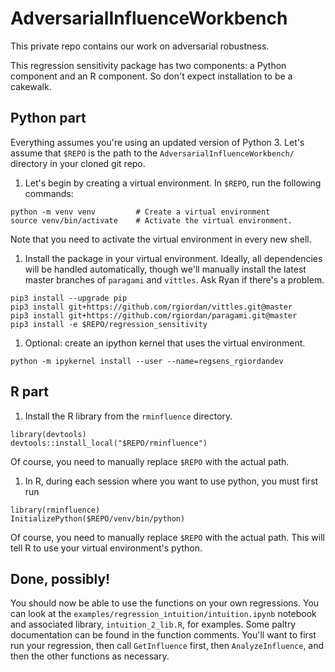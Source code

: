 # AdversarialInfluenceWorkbench

This private repo contains our work on adversarial robustness.

This regression sensitivity package has two components: a Python component
and an R component.  So don't expect installation to be a cakewalk.

## Python part

Everything assumes you're using an updated version of Python 3.  Let's
assume that
`$REPO` is the path to the `AdversarialInfluenceWorkbench/`
directory in your cloned git repo.

1. Let's begin by creating a virtual environment.  In `$REPO`, run the following
commands:
```
python -m venv venv         # Create a virtual environment
source venv/bin/activate    # Activate the virtual environment.
```
Note that you need to activate the virtual environment in every new shell.

1. Install the package in your virtual environment.  Ideally, all dependencies
will be handled automatically, though we'll manually install the latest master
branches of `paragami` and `vittles`.  Ask Ryan if there's a problem.
```
pip3 install --upgrade pip
pip3 install git+https://github.com/rgiordan/vittles.git@master
pip3 install git+https://github.com/rgiordan/paragami.git@master
pip3 install -e $REPO/regression_sensitivity
```

1. Optional: create an ipython kernel that uses the virtual environment.
```
python -m ipykernel install --user --name=regsens_rgiordandev
```

## R part


1. Install the R library from the ``rminfluence`` directory.
```
library(devtools)
devtools::install_local("$REPO/rminfluence")
```
Of course, you need to manually replace `$REPO` with the actual path.

1. In R, during each session where you want to use python, you must first run
```
library(rminfluence)
InitializePython($REPO/venv/bin/python)
```
Of course, you need to manually replace `$REPO` with the actual path.  This will
tell R to use your virtual environment's python.

## Done, possibly!

You should now be able to use the functions on your own regressions. You can
look at the `examples/regression_intuition/intuition.ipynb` notebook and
associated library, `intuition_2_lib.R`, for examples. Some paltry documentation
can be found in the function comments. You'll want to first run your regression,
then call `GetInfluence` first, then `AnalyzeInfluence`, and then the other
functions as necessary.
